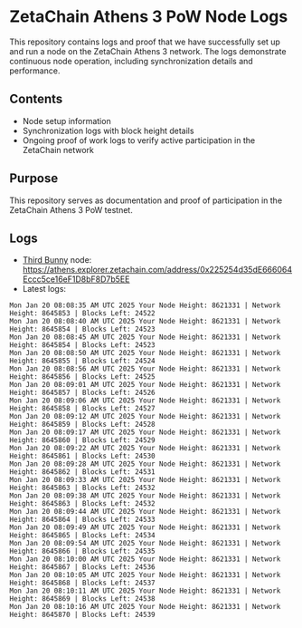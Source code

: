 # ZetaChain Athens 3 PoW Node Logs
This repository contains logs and proof that we have successfully set up and run a node on the ZetaChain Athens 3 network. The logs demonstrate continuous node operation, including synchronization details and performance.

## Contents
- Node setup information
- Synchronization logs with block height details
- Ongoing proof of work logs to verify active participation in the ZetaChain network

## Purpose
This repository serves as documentation and proof of participation in the ZetaChain Athens 3 PoW testnet.

## Logs

- [Third Bunny](https://thirdbunny.xyz/) node: https://athens.explorer.zetachain.com/address/0x225254d35dE666064Eccc5ce16eF1D8bF8D7b5EE
- Latest logs:
```
Mon Jan 20 08:08:35 AM UTC 2025 Your Node Height: 8621331 | Network Height: 8645853 | Blocks Left: 24522
Mon Jan 20 08:08:40 AM UTC 2025 Your Node Height: 8621331 | Network Height: 8645854 | Blocks Left: 24523
Mon Jan 20 08:08:45 AM UTC 2025 Your Node Height: 8621331 | Network Height: 8645854 | Blocks Left: 24523
Mon Jan 20 08:08:50 AM UTC 2025 Your Node Height: 8621331 | Network Height: 8645855 | Blocks Left: 24524
Mon Jan 20 08:08:56 AM UTC 2025 Your Node Height: 8621331 | Network Height: 8645856 | Blocks Left: 24525
Mon Jan 20 08:09:01 AM UTC 2025 Your Node Height: 8621331 | Network Height: 8645857 | Blocks Left: 24526
Mon Jan 20 08:09:06 AM UTC 2025 Your Node Height: 8621331 | Network Height: 8645858 | Blocks Left: 24527
Mon Jan 20 08:09:12 AM UTC 2025 Your Node Height: 8621331 | Network Height: 8645859 | Blocks Left: 24528
Mon Jan 20 08:09:17 AM UTC 2025 Your Node Height: 8621331 | Network Height: 8645860 | Blocks Left: 24529
Mon Jan 20 08:09:22 AM UTC 2025 Your Node Height: 8621331 | Network Height: 8645861 | Blocks Left: 24530
Mon Jan 20 08:09:28 AM UTC 2025 Your Node Height: 8621331 | Network Height: 8645862 | Blocks Left: 24531
Mon Jan 20 08:09:33 AM UTC 2025 Your Node Height: 8621331 | Network Height: 8645863 | Blocks Left: 24532
Mon Jan 20 08:09:38 AM UTC 2025 Your Node Height: 8621331 | Network Height: 8645863 | Blocks Left: 24532
Mon Jan 20 08:09:44 AM UTC 2025 Your Node Height: 8621331 | Network Height: 8645864 | Blocks Left: 24533
Mon Jan 20 08:09:49 AM UTC 2025 Your Node Height: 8621331 | Network Height: 8645865 | Blocks Left: 24534
Mon Jan 20 08:09:54 AM UTC 2025 Your Node Height: 8621331 | Network Height: 8645866 | Blocks Left: 24535
Mon Jan 20 08:10:00 AM UTC 2025 Your Node Height: 8621331 | Network Height: 8645867 | Blocks Left: 24536
Mon Jan 20 08:10:05 AM UTC 2025 Your Node Height: 8621331 | Network Height: 8645868 | Blocks Left: 24537
Mon Jan 20 08:10:11 AM UTC 2025 Your Node Height: 8621331 | Network Height: 8645869 | Blocks Left: 24538
Mon Jan 20 08:10:16 AM UTC 2025 Your Node Height: 8621331 | Network Height: 8645870 | Blocks Left: 24539
```
